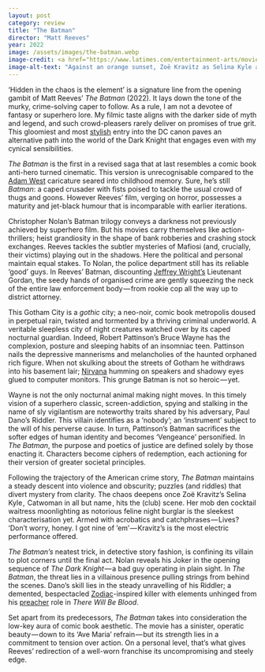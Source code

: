 ```yaml
---
layout: post
category: review
title: "The Batman"
director: "Matt Reeves"
year: 2022
image: /assets/images/the-batman.webp
image-credit: <a href="https://www.latimes.com/entertainment-arts/movies/story/2022-03-04/batman-villains-ranked-catwoman-riddler-penguin">Warner Bros. &amp; DC Comics</a>
image-alt-text: "Against an orange sunset, Zoë Kravitz as Selina Kyle and Robert Pattinson as Batman are overlooking Gotham City"
---
```


‘Hidden in the chaos is the element’ is a signature line from the opening gambit of Matt Reeves’ _The Batman_ (2022). It lays down the tone of the murky, crime-solving caper to follow. As a rule, I am not a devotee of fantasy or superhero lore. My filmic taste aligns with the darker side of myth and legend, and such crowd-pleasers rarely deliver on promises of true grit. This gloomiest and most [stylish](https://www.vogue.com.au/fashion/news/zoe-kravitz-batman-fashion/image-gallery/33d5a9c8e728739c5b74b92c29e962a6) entry into the DC canon paves an alternative path into the world of the Dark Knight that engages even with my cynical sensibilities.

_The Batman_ is the first in a revised saga that at last resembles a comic book anti-hero turned cinematic. This version is unrecognisable compared to the [Adam West](https://www.youtube.com/watch?v=RsYA8Gr5NTY&ab_channel=RetromanIE) caricature seared into childhood memory. Sure, he’s still _Batman_: a caped crusader with fists poised to tackle the usual crowd of thugs and goons. However Reeves’ film, verging on horror, possesses a maturity and jet-black humour that is incomparable with earlier iterations.

Christopher Nolan’s Batman trilogy conveys a darkness not previously achieved by superhero film.
But his movies carry themselves like action-thrillers; heist grandiosity in the shape of bank robberies and crashing stock exchanges. Reeves tackles the subtler mysteries of Mafiosi (and, crucially, their victims) playing out in the shadows. Here the political and personal maintain equal stakes. To Nolan, the police department still has its reliable ‘good’ guys. In Reeves’ Batman, discounting [Jeffrey Wright’s](https://youtu.be/-_ZGeychvI0?si=BVKtKJyl3MYYRv3k) Lieutenant Gordan, the seedy hands of organised crime are gently squeezing the neck of the entire law enforcement body — from rookie cop all the way up to district attorney.

This Gotham City is a _gothic_ city; a neo-noir, comic book metropolis doused in perpetual rain, twisted and tormented by a thriving criminal underworld. 
A veritable sleepless city of night creatures watched over by its caped nocturnal guardian. 
Indeed, Robert Pattinson’s Bruce Wayne has the complexion, posture and sleeping habits of an insomniac teen. 
Pattinson nails the depressive mannerisms and melancholies of the haunted orphaned rich figure.
 When not skulking about the streets of Gotham he withdraws into his basement lair;
[Nirvana](https://www.youtube.com/watch?v=1YhR5UfaAzM&ab_channel=NirvanaVEVO) humming on speakers and shadowy eyes glued to computer monitors. 
This grunge Batman is not so heroic — yet.

Wayne is not the only nocturnal animal making night moves. In this timely vision of a superhero classic, screen-addiction, spying and stalking in the name of sly vigilantism are noteworthy traits shared by his adversary, Paul Dano’s Riddler. This villain identifies as a ‘nobody’; an ‘instrument’ subject to the will of his perverse cause. In turn, Pattinson’s Batman sacrifices the softer edges of human identity and becomes ‘Vengeance’ personified. In _The Batman_, the purpose and poetics of justice are defined solely by those enacting it. Characters become ciphers of redemption, each actioning for their version of greater societal principles.

Following the trajectory of the American crime story, _The Batman_ maintains a steady descent into violence and obscurity; puzzles (and riddles) that divert mystery from clarity. The chaos deepens once Zoë Kravitz’s Selina Kyle ,  Catwoman in all but name , hits the (club) scene. Her mob den cocktail waitress moonlighting as notorious feline night burglar is the sleekest characterisation yet. Armed with acrobatics and catchphrases — Lives? ‘Don’t worry, honey. I got nine of ’em’ — Kravitz’s is the most electric performance offered.

_The Batman’s_ neatest trick, in detective story fashion, is confining its villain to plot corners until the final act. Nolan reveals his Joker in the opening sequence of _The Dark Knight_ — a bad guy operating in plain sight. In _The Batman_, the threat lies in a villainous presence pulling strings from behind the scenes. Dano’s skill lies in the steady unravelling of his Riddler; a demented, bespectacled [Zodiac](https://www.hollywoodreporter.com/movies/movie-features/the-batman-riddler-allusion-zodiac-brilliant-terrifying-1235104753/)-inspired killer with elements unhinged from his [preacher](https://www.youtube.com/watch?v=1B-L4xLWaUQ&ab_channel=VisualAffects) role in _There Will Be Blood_.

Set apart from its predecessors, _The Batman_ takes into consideration the low-key aura of comic book aesthetic. The movie has a sinister, operatic beauty — down to its ‘Ave Maria’ refrain — but its strength lies in a commitment to tension over action. On a personal level, that’s what gives Reeves’ redirection of a well-worn franchise its uncompromising and steely edge.
